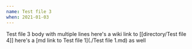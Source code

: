 ```yaml
---
name: Test file 3
when: 2021-01-03
---
```


Test file 3 body
with multiple lines
here's a wiki link to [[directory/Test file 4]]
here's a [md link to Test file 1](./Test file 1.md) as well
